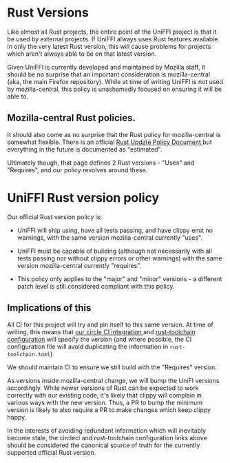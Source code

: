 # Rust Versions

Like almost all Rust projects, the entire point of the UniFFI project is that
it be used by external projects. If UniFFI always uses Rust features available
in only the very latest Rust version, this will cause problems for projects
which aren't always able to be on that latest version.

Given UniFFI is currently developed and maintained by Mozilla staff, it should
be no surprise that an important consideration is mozilla-central (aka, the
main Firefox repository). While at time of writing UniFFI is not used by
mozilla-central, this policy is unashamedly focused on ensuring it will be
able to.

## Mozilla-central Rust policies.

It should also come as no surprise that the Rust policy for mozilla-central
is somewhat flexible. There is an official [Rust Update Policy Document
](https://firefox-source-docs.mozilla.org/writing-rust-code/update-policy.html])
but everything in the future is documented as "estimated".

Ultimately though, that page defines 2 Rust versions - "Uses" and "Requires",
and our policy revolves around these.

# UniFFI Rust version policy

Our official Rust version policy is:

* UniFFI will ship using, have all tests passing, and have clippy emit no
  warnings, with the same version mozilla-central currently "uses".

* UniFFI must be capable of building (although not necessarily with all tests
  passing nor without clippy errors or other warnings) with the same version
  mozilla-central currently "requires".

* This policy only applies to the "major" and "minor" versions - a different
  patch level is still considered compliant with this policy.

## Implications of this

All CI for this project will try and pin itself to this same version. At
time of writing, this means that [our circle CI integration
](https://github.com/mozilla/uniffi-rs/blob/main/.circleci/config.yml) and
[rust-toolchain configuration](https://github.com/mozilla/uniffi-rs/blob/main/rust-toolchain.toml)
will specify the version (and where possible, the CI configuration file will
avoid duplicating the information in `rust-toolchain.toml`)

We should maintain CI to ensure we still build with the "Requires" version.

As versions inside mozilla-central change, we will bump the UniFI versions
accordingly. While newer versions of Rust can be expected to work correctly
with our existing code, it's likely that clippy will complain in various ways
with the new version. Thus, a PR to bump the minimum version is likely to also
require a PR to make changes which keep clippy happy.

In the interests of avoiding redundant information which will inevitably
become stale, the circleci and rust-toolchain configuration links above
should be considered the canonical source of truth for the currently supported
official Rust version.
